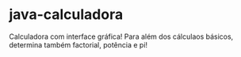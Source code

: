 # java-calculadora
 Calculadora com interface gráfica! Para além dos cálculaos básicos, determina também factorial, potência e pi!
